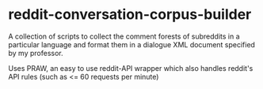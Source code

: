 # reddit-conversation-corpus-builder
A collection of scripts to collect the comment forests of subreddits in a particular language and format them in a dialogue XML document specified by my professor.

Uses PRAW, an easy to use reddit-API wrapper which also handles reddit's API rules (such as <= 60 requests per minute)
